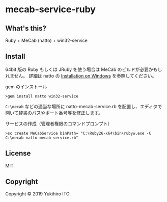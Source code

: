 # mecab-service-ruby

## What's this?

Ruby + MeCab (natto) + win32-service

## Install

64bit 版の Ruby もしくは JRuby を使う場合は MeCab のビルドが必要かもしれません。
詳細は natto の [Installation on Windows](https://github.com/buruzaemon/natto#installation-on-windows) を参照してください。

gem のインストール

```
>gem install natto win32-service
```

`C:\mecab` などの適当な場所に natto-mecab-service.rb を配置し、エディタで開いて辞書のパスやポート番号等を修正します。

サービスの作成（管理者権限のコマンドプロンプト）

```
>sc create MeCabService binPath= "C:\Ruby26-x64\bin\rubyw.exe -C C:\mecab natto-mecab-service.rb"

```

## License

MIT

## Copyright

Copyright &copy; 2019 Yukihiro ITO.
